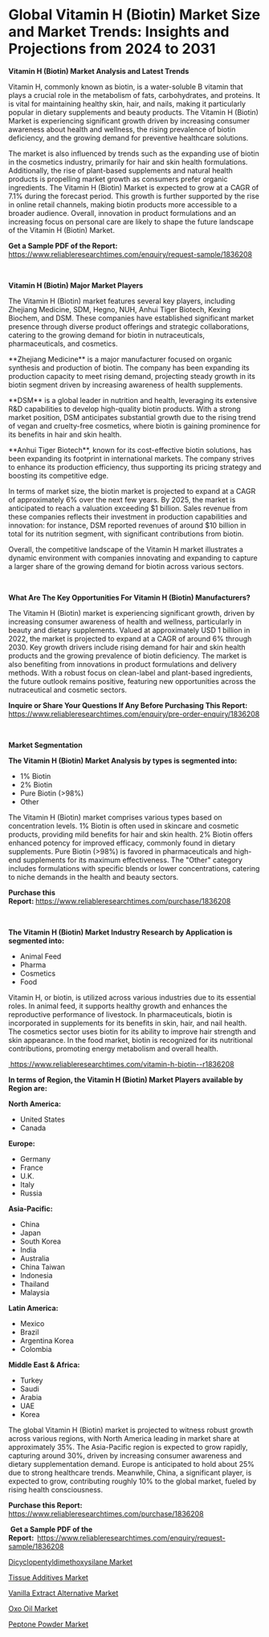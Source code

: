 <p><h1>Global Vitamin H (Biotin) Market Size and Market Trends: Insights and Projections from 2024 to 2031</h1></p><p><strong>Vitamin H (Biotin) Market Analysis and Latest Trends</strong></p>
<p><p>Vitamin H, commonly known as biotin, is a water-soluble B vitamin that plays a crucial role in the metabolism of fats, carbohydrates, and proteins. It is vital for maintaining healthy skin, hair, and nails, making it particularly popular in dietary supplements and beauty products. The Vitamin H (Biotin) Market is experiencing significant growth driven by increasing consumer awareness about health and wellness, the rising prevalence of biotin deficiency, and the growing demand for preventive healthcare solutions.</p><p>The market is also influenced by trends such as the expanding use of biotin in the cosmetics industry, primarily for hair and skin health formulations. Additionally, the rise of plant-based supplements and natural health products is propelling market growth as consumers prefer organic ingredients. The Vitamin H (Biotin) Market is expected to grow at a CAGR of 7.1% during the forecast period. This growth is further supported by the rise in online retail channels, making biotin products more accessible to a broader audience. Overall, innovation in product formulations and an increasing focus on personal care are likely to shape the future landscape of the Vitamin H (Biotin) Market.</p></p>
<p><strong>Get a Sample PDF of the Report:&nbsp;</strong> <a href="https://www.reliableresearchtimes.com/enquiry/request-sample/1836208?utm_campaign=1486&utm_medium=2&utm_source=Github&utm_content=ia&utm_term=16102024&utm_id=vitamin-h-biotin">https://www.reliableresearchtimes.com/enquiry/request-sample/1836208</a></p>
<p>&nbsp;</p>
<p><strong>Vitamin H (Biotin) Major Market Players</strong></p>
<p><p>The Vitamin H (Biotin) market features several key players, including Zhejiang Medicine, SDM, Hegno, NUH, Anhui Tiger Biotech, Kexing Biochem, and DSM. These companies have established significant market presence through diverse product offerings and strategic collaborations, catering to the growing demand for biotin in nutraceuticals, pharmaceuticals, and cosmetics.</p><p>**Zhejiang Medicine** is a major manufacturer focused on organic synthesis and production of biotin. The company has been expanding its production capacity to meet rising demand, projecting steady growth in its biotin segment driven by increasing awareness of health supplements.</p><p>**DSM** is a global leader in nutrition and health, leveraging its extensive R&D capabilities to develop high-quality biotin products. With a strong market position, DSM anticipates substantial growth due to the rising trend of vegan and cruelty-free cosmetics, where biotin is gaining prominence for its benefits in hair and skin health.</p><p>**Anhui Tiger Biotech**, known for its cost-effective biotin solutions, has been expanding its footprint in international markets. The company strives to enhance its production efficiency, thus supporting its pricing strategy and boosting its competitive edge.</p><p>In terms of market size, the biotin market is projected to expand at a CAGR of approximately 6% over the next few years. By 2025, the market is anticipated to reach a valuation exceeding $1 billion. Sales revenue from these companies reflects their investment in production capabilities and innovation: for instance, DSM reported revenues of around $10 billion in total for its nutrition segment, with significant contributions from biotin.</p><p>Overall, the competitive landscape of the Vitamin H market illustrates a dynamic environment with companies innovating and expanding to capture a larger share of the growing demand for biotin across various sectors.</p></p>
<p>&nbsp;</p>
<p><strong>What Are The Key Opportunities For Vitamin H (Biotin) Manufacturers?</strong></p>
<p><p>The Vitamin H (Biotin) market is experiencing significant growth, driven by increasing consumer awareness of health and wellness, particularly in beauty and dietary supplements. Valued at approximately USD 1 billion in 2022, the market is projected to expand at a CAGR of around 6% through 2030. Key growth drivers include rising demand for hair and skin health products and the growing prevalence of biotin deficiency. The market is also benefiting from innovations in product formulations and delivery methods. With a robust focus on clean-label and plant-based ingredients, the future outlook remains positive, featuring new opportunities across the nutraceutical and cosmetic sectors.</p></p>
<p><strong>Inquire or Share Your Questions If Any Before Purchasing This Report:</strong> <a href="https://www.reliableresearchtimes.com/enquiry/pre-order-enquiry/1836208?utm_campaign=1486&utm_medium=2&utm_source=Github&utm_content=ia&utm_term=16102024&utm_id=vitamin-h-biotin">https://www.reliableresearchtimes.com/enquiry/pre-order-enquiry/1836208</a></p>
<p>&nbsp;</p>
<p><strong>Market Segmentation</strong></p>
<p><strong>The Vitamin H (Biotin) Market Analysis by types is segmented into:</strong></p>
<p><ul><li>1% Biotin</li><li>2% Biotin</li><li>Pure Biotin (>98%)</li><li>Other</li></ul></p>
<p><p>The Vitamin H (Biotin) market comprises various types based on concentration levels. 1% Biotin is often used in skincare and cosmetic products, providing mild benefits for hair and skin health. 2% Biotin offers enhanced potency for improved efficacy, commonly found in dietary supplements. Pure Biotin (>98%) is favored in pharmaceuticals and high-end supplements for its maximum effectiveness. The "Other" category includes formulations with specific blends or lower concentrations, catering to niche demands in the health and beauty sectors.</p></p>
<p><strong>Purchase this Report:&nbsp;</strong><a href="https://www.reliableresearchtimes.com/purchase/1836208?utm_campaign=1486&utm_medium=2&utm_source=Github&utm_content=ia&utm_term=16102024&utm_id=vitamin-h-biotin">https://www.reliableresearchtimes.com/purchase/1836208</a></p>
<p>&nbsp;</p>
<p><strong>The Vitamin H (Biotin) Market Industry Research by Application is segmented into:</strong></p>
<p><ul><li>Animal Feed</li><li>Pharma</li><li>Cosmetics</li><li>Food</li></ul></p>
<p><p>Vitamin H, or biotin, is utilized across various industries due to its essential roles. In animal feed, it supports healthy growth and enhances the reproductive performance of livestock. In pharmaceuticals, biotin is incorporated in supplements for its benefits in skin, hair, and nail health. The cosmetics sector uses biotin for its ability to improve hair strength and skin appearance. In the food market, biotin is recognized for its nutritional contributions, promoting energy metabolism and overall health.</p></p>
<p><a href="https://www.reliableresearchtimes.com/vitamin-h-biotin--r1836208?utm_campaign=1486&utm_medium=2&utm_source=Github&utm_content=ia&utm_term=16102024&utm_id=vitamin-h-biotin">&nbsp;https://www.reliableresearchtimes.com/vitamin-h-biotin--r1836208</a></p>
<p><strong>In terms of Region, the Vitamin H (Biotin) Market Players available by Region are:</strong></p>
<p>
    <p> <strong> North America: </strong>
        <ul>
            <li>United States</li>
            <li>Canada</li>
        </ul>
        </p> 
    <p> <strong> Europe: </strong>
        <ul>
            <li>Germany</li>
            <li>France</li>
            <li>U.K.</li>
            <li>Italy</li>
            <li>Russia</li>
        </ul>
        </p> 
    <p> <strong> Asia-Pacific: </strong>
        <ul>
            <li>China</li>
            <li>Japan</li>
            <li>South Korea</li>
            <li>India</li>
            <li>Australia</li>
            <li>China Taiwan</li>
            <li>Indonesia</li>
            <li>Thailand</li>
            <li>Malaysia</li>
        </ul>
        </p> 
    <p> <strong> Latin America: </strong>
        <ul>
            <li>Mexico</li>
            <li>Brazil</li>
            <li>Argentina Korea</li>
            <li>Colombia</li>
        </ul>
        </p> 
    <p> <strong> Middle East & Africa: </strong>
        <ul>
            <li>Turkey</li>
            <li>Saudi</li>
            <li>Arabia</li>
            <li>UAE</li>
            <li>Korea</li>
        </ul>
    </p>
    </p>
<p><p>The global Vitamin H (Biotin) market is projected to witness robust growth across various regions, with North America leading in market share at approximately 35%. The Asia-Pacific region is expected to grow rapidly, capturing around 30%, driven by increasing consumer awareness and dietary supplementation demand. Europe is anticipated to hold about 25% due to strong healthcare trends. Meanwhile, China, a significant player, is expected to grow, contributing roughly 10% to the global market, fueled by rising health consciousness.</p></p>
<p><strong>Purchase this Report: </strong><a href="https://www.reliableresearchtimes.com/purchase/1836208?utm_campaign=1486&utm_medium=2&utm_source=Github&utm_content=ia&utm_term=16102024&utm_id=vitamin-h-biotin">https://www.reliableresearchtimes.com/purchase/1836208</a></p>
<p>&nbsp;<strong>Get a Sample PDF of the Report:&nbsp;&nbsp;</strong><a href="https://www.reliableresearchtimes.com/enquiry/request-sample/1836208?utm_campaign=1486&utm_medium=2&utm_source=Github&utm_content=ia&utm_term=16102024&utm_id=vitamin-h-biotin">https://www.reliableresearchtimes.com/enquiry/request-sample/1836208</a></p>
<p><strong></strong></p>
<p><p><a href="https://www.linkedin.com/pulse/global-dicyclopentyldimethoxysilane-market-sector2024--3vcsc?utm_campaign=1486&utm_medium=2&utm_source=Github&utm_content=ia&utm_term=16102024&utm_id=vitamin-h-biotin">Dicyclopentyldimethoxysilane Market</a></p><p><a href="https://www.linkedin.com/pulse/market-insights-global-tissue-additives-forecast-innovation-nnx2c?utm_campaign=1486&utm_medium=2&utm_source=Github&utm_content=ia&utm_term=16102024&utm_id=vitamin-h-biotin">Tissue Additives Market</a></p><p><a href="https://www.linkedin.com/pulse/global-vanilla-extract-alternative-market-trends-insights-growth-nsqvc?utm_campaign=1486&utm_medium=2&utm_source=Github&utm_content=ia&utm_term=16102024&utm_id=vitamin-h-biotin">Vanilla Extract Alternative Market</a></p><p><a href="https://www.linkedin.com/pulse/oxo-oil-market-share-size-trends-industry-analysis-report-ut73c?utm_campaign=1486&utm_medium=2&utm_source=Github&utm_content=ia&utm_term=16102024&utm_id=vitamin-h-biotin">Oxo Oil Market</a></p><p><a href="https://www.linkedin.com/pulse/global-peptone-powder-market-analysis-key-trends-future-xklvc?utm_campaign=1486&utm_medium=2&utm_source=Github&utm_content=ia&utm_term=16102024&utm_id=vitamin-h-biotin">Peptone Powder Market</a></p></p>